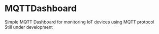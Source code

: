 # MQTTDashboard
Simple MQTT Dashboard for monitoring IoT devices using MQTT protocol
Still under development
